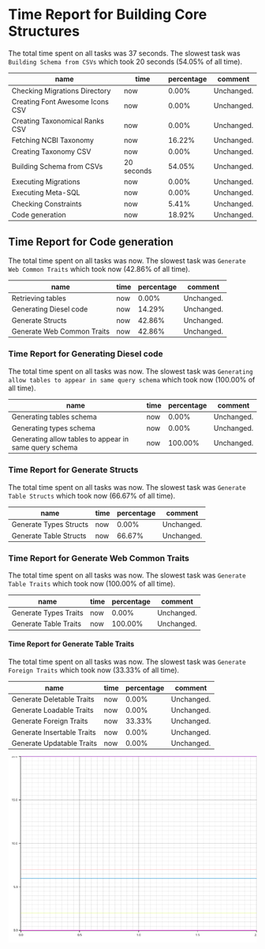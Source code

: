 # Time Report for Building Core Structures

The total time spent on all tasks was 37 seconds.
The slowest task was `Building Schema from CSVs` which took 20 seconds (54.05% of all time).

| name                            | time       | percentage | comment    |
|---------------------------------|------------|------------|------------|
| Checking Migrations Directory   | now        | 0.00%      | Unchanged. |
| Creating Font Awesome Icons CSV | now        | 0.00%      | Unchanged. |
| Creating Taxonomical Ranks CSV  | now        | 0.00%      | Unchanged. |
| Fetching NCBI Taxonomy          | now        | 16.22%     | Unchanged. |
| Creating Taxonomy CSV           | now        | 0.00%      | Unchanged. |
| Building Schema from CSVs       | 20 seconds | 54.05%     | Unchanged. |
| Executing Migrations            | now        | 0.00%      | Unchanged. |
| Executing Meta-SQL              | now        | 0.00%      | Unchanged. |
| Checking Constraints            | now        | 5.41%      | Unchanged. |
| Code generation                 | now        | 18.92%     | Unchanged. |

## Time Report for Code generation

The total time spent on all tasks was now.
The slowest task was `Generate Web Common Traits` which took now (42.86% of all time).

| name                       | time | percentage | comment    |
|----------------------------|------|------------|------------|
| Retrieving tables          | now  | 0.00%      | Unchanged. |
| Generating Diesel code     | now  | 14.29%     | Unchanged. |
| Generate Structs           | now  | 42.86%     | Unchanged. |
| Generate Web Common Traits | now  | 42.86%     | Unchanged. |

### Time Report for Generating Diesel code

The total time spent on all tasks was now.
The slowest task was `Generating allow tables to appear in same query schema` which took now (100.00% of all time).

| name                                                   | time | percentage | comment    |
|--------------------------------------------------------|------|------------|------------|
| Generating tables schema                               | now  | 0.00%      | Unchanged. |
| Generating types schema                                | now  | 0.00%      | Unchanged. |
| Generating allow tables to appear in same query schema | now  | 100.00%    | Unchanged. |

### Time Report for Generate Structs

The total time spent on all tasks was now.
The slowest task was `Generate Table Structs` which took now (66.67% of all time).

| name                   | time | percentage | comment    |
|------------------------|------|------------|------------|
| Generate Types Structs | now  | 0.00%      | Unchanged. |
| Generate Table Structs | now  | 66.67%     | Unchanged. |

### Time Report for Generate Web Common Traits

The total time spent on all tasks was now.
The slowest task was `Generate Table Traits` which took now (100.00% of all time).

| name                  | time | percentage | comment    |
|-----------------------|------|------------|------------|
| Generate Types Traits | now  | 0.00%      | Unchanged. |
| Generate Table Traits | now  | 100.00%    | Unchanged. |

#### Time Report for Generate Table Traits

The total time spent on all tasks was now.
The slowest task was `Generate Foreign Traits` which took now (33.33% of all time).

| name                       | time | percentage | comment    |
|----------------------------|------|------------|------------|
| Generate Deletable Traits  | now  | 0.00%      | Unchanged. |
| Generate Loadable Traits   | now  | 0.00%      | Unchanged. |
| Generate Foreign Traits    | now  | 33.33%     | Unchanged. |
| Generate Insertable Traits | now  | 0.00%      | Unchanged. |
| Generate Updatable Traits  | now  | 0.00%      | Unchanged. |

![Plot](time_requirements_report.png)


